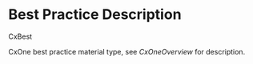 # Best Practice Description


CxBest

CxOne best practice material type, see *CxOneOverview* for description.

